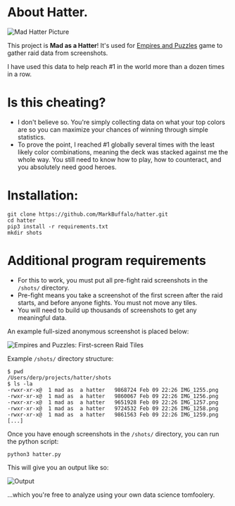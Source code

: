 # About Hatter.

![Mad Hatter Picture](https://i.imgur.com/AjlFcy1.jpg)

This project is **Mad as a Hatter**! It's used for [Empires and Puzzles](https://www.smallgiantgames.com/empires-and-puzzles) game to gather raid data from screenshots. 

I have used this data to help reach #1 in the world more than a dozen times in a row.

# Is this cheating?

- I don't believe  so. You're simply collecting data on what your top colors are so you can maximize your chances of winning through simple statistics. 
- To prove the point, I reached #1 globally several times with the least likely color combinations, meaning the deck was stacked against me the whole way. You still need to know how to play, how to counteract, and you absolutely need good heroes. 

# Installation:

```
git clone https://github.com/MarkBuffalo/hatter.git
cd hatter
pip3 install -r requirements.txt
mkdir shots
```

# Additional program requirements

- For this to work, you must put all pre-fight raid screenshots in the `/shots/` directory. 
- Pre-fight means you take a screenshot of the first screen after the raid starts, and before anyone fights. You must not move any tiles.
- You will need to build up thousands of screenshots to get any meaningful data.

An example full-sized anonymous screenshot is placed below:

![Empires and Puzzles: First-screen Raid Tiles](https://i.imgur.com/GYU1gxh.jpg)

Example `/shots/` directory structure:

```
$ pwd
/Users/derp/projects/hatter/shots
$ ls -la 
-rwxr-xr-x@  1 mad as  a hatter   9868724 Feb 09 22:26 IMG_1255.png
-rwxr-xr-x@  1 mad as  a hatter   9860067 Feb 09 22:26 IMG_1256.png
-rwxr-xr-x@  1 mad as  a hatter   9651928 Feb 09 22:26 IMG_1257.png
-rwxr-xr-x@  1 mad as  a hatter   9724532 Feb 09 22:26 IMG_1258.png
-rwxr-xr-x@  1 mad as  a hatter   9861563 Feb 09 22:26 IMG_1259.png
[...]
```

Once you have enough screenshots in the `/shots/` directory, you can run the python script:

```
python3 hatter.py
```

This will give you an output like so:

![Output](https://i.imgur.com/F4ZNsPj.png)

...which you're free to analyze using your own data science tomfoolery. 
